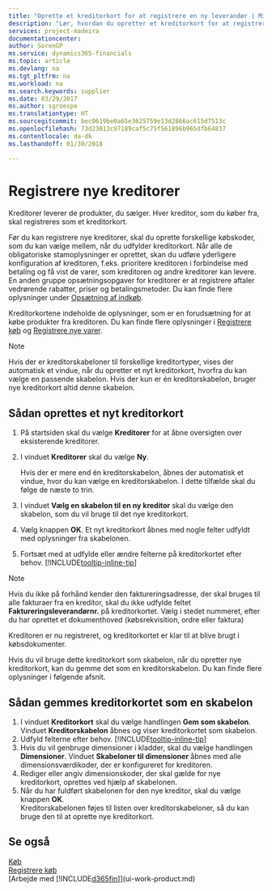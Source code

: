 ```yaml
---
title: "Oprette et kreditorkort for at registrere en ny leverandør | Microsoft Docs"
description: "Lær, hvordan du opretter et kreditorkort for at registrere en ny kreditor eller leverandør."
services: project-madeira
documentationcenter: 
author: SorenGP
ms.service: dynamics365-financials
ms.topic: article
ms.devlang: na
ms.tgt_pltfrm: na
ms.workload: na
ms.search.keywords: supplier
ms.date: 03/29/2017
ms.author: sgroespe
ms.translationtype: HT
ms.sourcegitcommit: bec0619be0a65e3625759e13d2866ac615d7513c
ms.openlocfilehash: 73d23013c97189caf5c75f561896b965dfb64837
ms.contentlocale: da-dk
ms.lasthandoff: 01/30/2018

---
```

# <a name="register-new-vendors"></a>Registrere nye kreditorer
Kreditorer leverer de produkter, du sælger. Hver kreditor, som du køber fra, skal registreres som et kreditorkort.

Før du kan registrere nye kreditorer, skal du oprette forskellige købskoder, som du kan vælge mellem, når du udfylder kreditorkort. Når alle de obligatoriske stamoplysninger er oprettet, skan du udføre yderligere konfiguration af kreditoren, f.eks. prioritere kreditoren i forbindelse med betaling og få vist de varer, som kreditoren og andre kreditorer kan levere. En anden gruppe opsætningsopgaver for kreditorer er at registrere aftaler vedrørende rabatter, priser og betalingsmetoder. Du kan finde flere oplysninger under [Opsætning af indkøb](purchasing-setup-purchasing.md).

Kreditorkortene indeholde de oplysninger, som er en forudsætning for at købe produkter fra kreditoren. Du kan finde flere oplysninger i [Registrere køb](purchasing-how-record-purchases.md) og [Registrere nye varer](inventory-how-register-new-items.md).

> [!NOTE]  
>   Hvis der er kreditorskabeloner til forskellige kreditortyper, vises der automatisk et vindue, når du opretter et nyt kreditorkort, hvorfra du kan vælge en passende skabelon. Hvis der kun er én kreditorskabelon, bruger nye kreditorkort altid denne skabelon.

## <a name="to-create-a-new-vendor-card"></a>Sådan oprettes et nyt kreditorkort
1. På startsiden skal du vælge **Kreditorer** for at åbne oversigten over eksisterende kreditorer.  
2. I vinduet **Kreditorer** skal du vælge **Ny**.

    Hvis der er mere end én kreditorskabelon, åbnes der automatisk et vindue, hvor du kan vælge en kreditorskabelon. I dette tilfælde skal du følge de næste to trin.
3. I vinduet **Vælg en skabelon til en ny kreditor** skal du vælge den skabelon, som du vil bruge til det nye kreditorkort.
4. Vælg knappen **OK**. Et nyt kreditorkort åbnes med nogle felter udfyldt med oplysninger fra skabelonen.
5. Fortsæt med at udfylde eller ændre felterne på kreditorkortet efter behov. [!INCLUDE[tooltip-inline-tip](includes/tooltip-inline-tip_md.md)]

> [!NOTE]  
>   Hvis du ikke på forhånd kender den faktureringsadresse, der skal bruges til alle fakturaer fra en kreditor, skal du ikke udfylde feltet **Faktureringsleverandørnr.** på kreditorkortet. Vælg i stedet nummeret, efter du har oprettet et dokumenthoved (købsrekvisition, ordre eller faktura)

Kreditoren er nu registreret, og kreditorkortet er klar til at blive brugt i købsdokumenter.

Hvis du vil bruge dette kreditorkort som skabelon, når du opretter nye kreditorkort, kan du gemme det som en kreditorskabelon. Du kan finde flere oplysninger i følgende afsnit.

## <a name="to-save-the-vendor-card-as-a-template"></a>Sådan gemmes kreditorkortet som en skabelon
1. I vinduet **Kreditorkort** skal du vælge handlingen **Gem som skabelon**. Vinduet **Kreditorskabelon** åbnes og viser kreditorkortet som skabelon.
2. Udfyld felterne efter behov. [!INCLUDE[tooltip-inline-tip](includes/tooltip-inline-tip_md.md)]
3. Hvis du vil genbruge dimensioner i kladder, skal du vælge handlingen **Dimensioner**. Vinduet **Skabeloner til dimensioner** åbnes med alle dimensionsværdikoder, der er konfigureret for kreditoren.
4. Rediger eller angiv dimensionskoder, der skal gælde for nye kreditorkort, oprettes ved hjælp af skabelonen.
5. Når du har fuldført skabelonen for den nye kreditor, skal du vælge knappen **OK**.  
   Kreditorskabelonen føjes til listen over kreditorskabeloner, så du kan bruge den til at oprette nye kreditorkort.

## <a name="see-also"></a>Se også
[Køb](purchasing-manage-purchasing.md)  
[Registrere køb](purchasing-how-record-purchases.md)   
[Arbejde med [!INCLUDE[d365fin](includes/d365fin_md.md)]](ui-work-product.md)  

